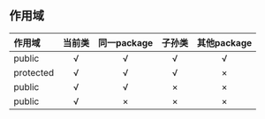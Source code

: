 ## 作用域

| 作用域        | 当前类        |同一package| 子孙类    | 其他package |
|:------------- |:-------------:|:---------:|:---------:|:-----------:|
| public        | √             | √         |        √  | √           |
| protected     | √             | √         |        √  | ×           |
| public        | √             | √         |        ×  | ×           |
| public        | √             | ×         |        ×  | ×           |
